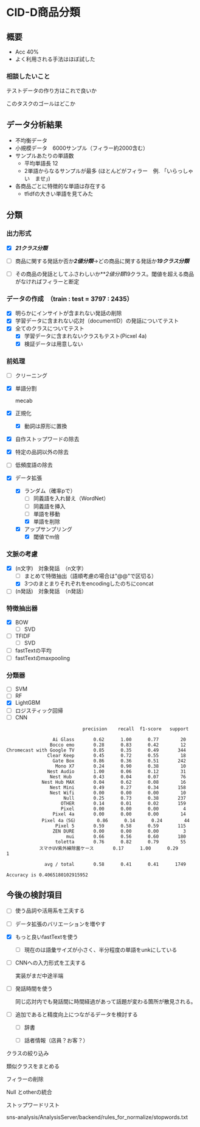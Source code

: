 # CID-D商品分類

## 概要

- Acc 40%
- よく利用される手法はほぼ試した

### 相談したいこと

テストデータの作り方はこれで良いか

このタスクのゴールはどこか



## データ分析結果

- 不均衡データ
- 小規模データ　6000サンプル（フィラー約2000含む）
- サンプルあたりの単語数
  - 平均単語長 12
  - 2単語からなるサンプルが最多 (ほとんどがフィラー　例. 「いらっしゃい　ませ」)
- 各商品ごとに特徴的な単語は存在する
  - tfidfの大きい単語を見てみた



## 分類

### 出力形式

- [x] ***21クラス分類***

- [ ] 商品に関する発話か否か***2値分類***→どの商品に関する発話か***19クラス分類***

- [ ] その商品の発話としてふさわしいか***2値分類*19クラス。閾値を超える商品がなければフィラーと断定

### データの作成　（train : test = 3797 : 2435）

- [x] 明らかにインサイトが含まれない発話の削除
- [x] 学習データに含まれない応対（documentID）の発話についてテスト
- [x] 全てのクラスについてテスト
  - [x] 学習データに含まれないクラスもテスト(Picxel 4a)
  - [x] 検証データは用意しない

### 前処理

- [ ] クリーニング

- [x] 単語分割

  mecab

- [x] 正規化

  - [x] 動詞は原形に置換

- [x] 自作ストップワードの除去

- [x] 特定の品詞以外の除去

- [ ] 低頻度語の除去

- [x] データ拡張

  - [x] ランダム（確率pで）
    - [ ] 同義語を入れ替え（WordNet）
    - [ ] 同義語を挿入
    - [ ] 単語を移動
    - [x] 単語を削除
  - [x] アップサンプリング
    - [x] 閾値でm倍

### 文脈の考慮

- [x] (n文字)　対象発話　（n文字）
  - [ ] まとめて特徴抽出（語順考慮の場合は"@@"で区切る）
  - [x] 3つのまとまりそれぞれをencodingしたのちにconcat
- [ ] (n発話)　対象発話　（n発話）

### 特徴抽出器

- [x] BOW
  - [ ] SVD
- [ ] TFIDF
  - [ ] SVD
- [ ] fastTextの平均
- [ ] fastTextのmaxpooling

### 分類器

- [ ] SVM
- [ ] RF
- [x] LightGBM
- [ ] ロジスティック回帰
- [ ] CNN

```
                            precision    recall  f1-score   support

                 Ai Glass       0.62      1.00      0.77        20
                Bocco emo       0.28      0.83      0.42        12
Chromecast with Google TV       0.85      0.35      0.49       344
               Clear Keep       0.45      0.72      0.55        18
                 Gate Box       0.86      0.36      0.51       242
                  Mono X7       0.24      0.90      0.38        10
               Nest Audio       1.00      0.06      0.12        31
                Nest Hub        0.43      0.04      0.07        76
             Nest Hub MAX       0.04      0.62      0.08        16
                Nest Mini       0.49      0.27      0.34       158
                Nest Wifi       0.00      0.00      0.00        10
                     Null       0.25      0.73      0.38       237
                    OTHER       0.14      0.01      0.02       159
                    Pixel       0.00      0.00      0.00         4
                 Pixel 4a       0.00      0.00      0.00        14
             Pixel 4a（5G）       0.86      0.14      0.24        44
                  Pixel 5       0.59      0.58      0.59       115
                 ZEN DURE       0.00      0.00      0.00         3
                      mui       0.66      0.56      0.60       180
                  toletta       0.76      0.82      0.79        55
            スマホUV紫外線除菌ケース       0.17      1.00      0.29         1

              avg / total       0.58      0.41      0.41      1749

Accuracy is 0.4065180102915952 

```

## 今後の検討項目

- [ ] 使う品詞や活用系を工夫する

- [ ] データ拡張のバリエーションを増やす

- [x] もっと良いfastTextを使う

  - [ ] 現在のは語彙サイズが小さく、半分程度の単語をunkにしている

- [ ] CNNへの入力形式を工夫する

  実装がまだ中途半端

- [ ] 発話時間を使う

  同じ応対内でも発話間に時間経過があって話題が変わる箇所が散見される。

- [ ] 追加であると精度向上につながるデータを検討する

  - [ ] 辞書
  - [ ] 話者情報（店員？お客？）



クラスの絞り込み

類似クラスをまとめる

フィラーの削除

Null とotherの統合



ストップワードリスト

sns-analysis/AnalysisServer/backend/rules_for_normalize/stopwords.txt













